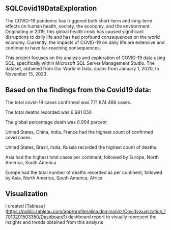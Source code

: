 ## SQLCovid19DataExploration
The COVID-19 pandemic has triggered both short-term and long-term effects on human health, society, the economy, and the environment. Originating in 2019, this global health crisis has caused significant disruptions to daily life and has had profound consequences on the world economy.
Currently, the impacts of COVID-19 on daily life are extensive and continue to have far-reaching consequences.

This project focuses on the analysis and exploration of COVID-19 data using SQL, specifically within Microsoft SQL Server Management Studio. The dataset, obtained from Our World in Data, spans from January 1, 2020, to November 15, 2023.

## Based on the findings from the Covid19 data:

The total covid-19 cases confirmed was 771 874 486 cases.

The total deaths recorded was 6 981 050

The global percentage death was 0.904 percent 

United States, China, India, France had the highest count of confirmed covid cases.

United States, Brazil, India, Russia  recorded the highest count of deaths.

Asia had the highest total cases per continent, followed by Europe, North America, South America

Europe had the total number of deaths recorded as per continent, followed by Asia, North America, South America, Africa

## Visualization
I created [Tableau] (https://public.tableau.com/app/profile/alina.domina/viz/Covidvisualization_17010201503350/Dashboard1) dashboard report to visually represent the insights and trends obtained from this analysis
